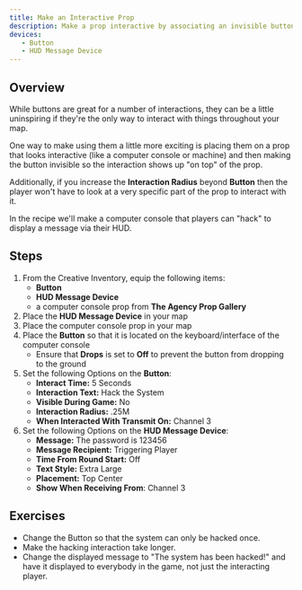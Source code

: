 ```yaml
---
title: Make an Interactive Prop
description: Make a prop interactive by associating an invisible button with it
devices:
   - Button
   - HUD Message Device
---
```


## Overview

While buttons are great for a number of interactions, they can be a little uninspiring if they're the only way to interact with things throughout your map.

One way to make using them a little more exciting is placing them on a prop that looks interactive (like a computer console or machine) and then making the button invisible so the interaction shows up "on top" of the prop.

Additionally, if you increase the **Interaction Radius** beyond **Button** then the player won't have to look at a very specific part of the prop to interact with it.

In the recipe we'll make a computer console that players can "hack" to display a message via their HUD.

## Steps

1. From the Creative Inventory, equip the following items:
   - **Button**
   - **HUD Message Device**
   - a computer console prop from **The Agency Prop Gallery**
2. Place the **HUD Message Device** in your map
3. Place the computer console prop in your map
4. Place the **Button** so that it is located on the keyboard/interface of the computer console
   - Ensure that **Drops** is set to **Off** to prevent the button from dropping to the ground
5. Set the following Options on the **Button**:
   - **Interact Time:** 5 Seconds
   - **Interaction Text:** Hack the System
   - **Visible During Game:** No
   - **Interaction Radius:** .25M
   - **When Interacted With Transmit On:** Channel 3
6. Set the following Options on the **HUD Message Device**:
   - **Message:** The password is 123456
   - **Message Recipient:** Triggering Player
   - **Time From Round Start:** Off
   - **Text Style:** Extra Large
   - **Placement:** Top Center
   - **Show When Receiving From**: Channel 3

## Exercises

- Change the Button so that the system can only be hacked once.
- Make the hacking interaction take longer.
- Change the displayed message to "The system has been hacked!" and have it displayed to everybody in the game, not just the interacting player.
